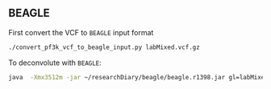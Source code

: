 ## BEAGLE

First convert the VCF to `BEAGLE` input format

```bash
./convert_pf3k_vcf_to_beagle_input.py labMixed.vcf.gz
```

To deconvolute with `BEAGLE`:

```bash
java  -Xmx3512m -jar ~/researchDiary/beagle/beagle.r1398.jar gl=labMixed.gl.vcf.gz out=labMixed.gl.out
```

